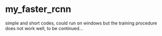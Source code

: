 # my_faster_rcnn

simple and short codes, could run on windows but the training procedure does not work well, to be continued...